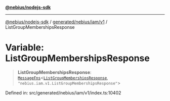 [**@nebius/nodejs-sdk**](../../../../../README.md)

***

[@nebius/nodejs-sdk](../../../../../README.md) / [generated/nebius/iam/v1](../README.md) / ListGroupMembershipsResponse

# Variable: ListGroupMembershipsResponse

> **ListGroupMembershipsResponse**: [`MessageFns`](../../../../../runtime/protos/core/interfaces/MessageFns.md)\<[`ListGroupMembershipsResponse`](../interfaces/ListGroupMembershipsResponse.md), `"nebius.iam.v1.ListGroupMembershipsResponse"`\>

Defined in: src/generated/nebius/iam/v1/index.ts:10402
